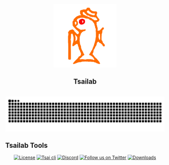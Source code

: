 <div align="center">
  <picture>
    <img src="../assets/img/lotolab_golden.svg" width="200"/>
  </picture>

  <div>
    <h2 color="red">Tsailab</h2>
    &nbsp;
  </div>



<!-- profile logo 个人资料徽标 -->

<!-- Snake Code Contribution Map 贪吃蛇代码贡献图 -->
  <picture>
    <source media="(prefers-color-scheme: dark)" srcset="https://raw.githubusercontent.com/Peter-JXL/Peter-JXL/output/github-contribution-grid-snake-dark.svg">
    <source media="(prefers-color-scheme: light)" srcset="https://raw.githubusercontent.com/Peter-JXL/Peter-JXL/output/github-contribution-grid-snake.svg">
    <img alt="github contribution grid snake animation" src="https://raw.githubusercontent.com/Peter-JXL/Peter-JXL/output/github-contribution-grid-snake.svg">
  </picture>
</div>


## Tsailab Tools

<p align="center">
  <a href="https://www.npmjs.com/~tsailab" target="_blank"><img src="https://img.shields.io/npm/l/%40tsailab%2Fcli?color=%23FFDEAD&label=LICENSE" alt="License" /></a>
  <a href="https://www.npmjs.com/~tsailab" target="_blank"><img src="https://img.shields.io/npm/v/@tsailab/cli.svg?label=Cli" alt="Tsai cli" /></a>
  <a href="https://discord.gg/lotolab" target="_blank"><img src="https://img.shields.io/badge/discord-online-brightgreen.svg" alt="Discord"/></a>
  <a href="https://x.com/lamborghini171" target="_blank"><img src="https://img.shields.io/twitter/follow/nestframework.svg?style=social&label=Follow" alt="Follow us on Twitter"></a>
  <a href="https://www.npmjs.com/~tsailab" target="_blank"><img src="https://img.shields.io/npm/dm/%40tsailab%2Fcli?style=flat&logoColor=%23FA0809" alt="Downloads" /></a>
</p>



